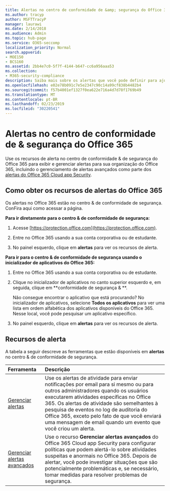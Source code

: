 ```yaml
---
title: Alertas no centro de conformidade de &amp; segurança do Office 365
ms.author: tracyp
author: MSFTTracyP
manager: laurawi
ms.date: 2/14/2018
ms.audience: Admin
ms.topic: hub-page
ms.service: O365-seccomp
localization_priority: Normal
search.appverid:
- MOE150
- BCS160
ms.assetid: 2bb4e7c0-5f7f-4144-b647-cc6a956aaa53
ms.collection:
- M365-security-compliance
description: Saiba mais sobre os alertas que você pode definir para ajudar com a segurança no Office 365.
ms.openlocfilehash: e02e78b091c7e5e2347c90c14a99cf838b4482b4
ms.sourcegitcommit: f57b4001ef1327f0ea622e716a4d7d78f1769b49
ms.translationtype: MT
ms.contentlocale: pt-BR
ms.lasthandoff: 02/23/2019
ms.locfileid: "30220541"
---
```

# <a name="alerts-in-the-office-365-security-amp-compliance-center"></a>Alertas no centro de conformidade de &amp; segurança do Office 365

Use os recursos de alerta no centro de conformidade &amp; de segurança do Office 365 para exibir e gerenciar alertas para sua organização do Office 365, incluindo o gerenciamento de alertas avançados como parte dos [alertas do Office 365 Cloud app Security](office-365-cas-overview.md).
  
## <a name="how-to-get-to-the-office-365-alerts-features"></a>Como obter os recursos de alertas do Office 365

Os alertas no Office 365 estão no centro &amp; de conformidade de segurança. ConFira aqui como acessar a página.
  
 **Para ir diretamente para o centro &amp; de conformidade de segurança:**
  
1. Acesse [https://protection.office.com](https://protection.office.com).
    
2. Entre no Office 365 usando a sua conta corporativa ou de estudante. 
    
3. No painel esquerdo, clique em **alertas** para ver os recursos de alerta. 
    
 **Para ir para o centro &amp; de conformidade de segurança usando o inicializador de aplicativos do Office 365:**
  
1. Entre no Office 365 usando a sua conta corporativa ou de estudante. 
    
2. Clique no inicializador de aplicativos no canto superior esquerdo e, em seguida, clique em **conformidade de segurança &amp; **.
    
    Não consegue encontrar o aplicativo que está procurando? No inicializador de aplicativos, selecione **Todos os aplicativos** para ver uma lista em ordem alfabética dos aplicativos disponíveis do Office 365. Nesse local, você pode pesquisar um aplicativo específico. 
    
3. No painel esquerdo, clique em **alertas** para ver os recursos de alerta. 
    
## <a name="alerts-features"></a>Recursos de alerta

A tabela a seguir descreve as ferramentas que estão disponíveis em **alertas** no centro &amp; de conformidade de segurança. 
  
|**Ferramenta**|**Descrição**|
|:-----|:-----|
|[Gerenciar alertas](create-activity-alerts.md) <br/> |Use os alertas de atividade para enviar notificações por email para si mesmo ou para outros administradores quando os usuários executarem atividades específicas no Office 365. Os alertas de atividade são semelhantes à pesquisa de eventos no log de auditoria do Office 365, exceto pelo fato de que você enviará uma mensagem de email quando um evento que você criou um alerta.  <br/> |
|[Gerenciar alertas avançados](office-365-cas-overview.md) <br/> |Use o recurso **Gerenciar alertas avançados** do Office 365 Cloud app Security para configurar políticas que podem alertá-lo sobre atividades suspeitas e anormais no Office 365. Depois de alertar, você pode investigar situações que são potencialmente problemáticas e, se necessário, tomar medidas para resolver problemas de segurança.<br/> |
   

